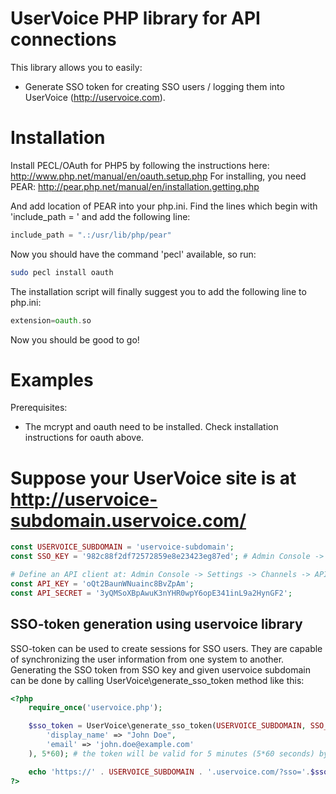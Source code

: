 UserVoice PHP library for API connections
=========================================

This library allows you to easily:
* Generate SSO token for creating SSO users / logging them into UserVoice (http://uservoice.com).

Installation
============

Install PECL/OAuth for PHP5 by following the instructions here: http://www.php.net/manual/en/oauth.setup.php
For installing, you need PEAR: http://pear.php.net/manual/en/installation.getting.php

And add location of PEAR into your php.ini. Find the lines which begin with 'include\_path = ' and add the following line:
```php
include_path = ".:/usr/lib/php/pear"
```
Now you should have the command 'pecl' available, so run:
```sh
sudo pecl install oauth
```
The installation script will finally suggest you to add the following line to php.ini:
```php
extension=oauth.so
```
Now you should be good to go!

Examples
========

Prerequisites:

* The mcrypt and oauth need to be installed. Check installation instructions for oauth above.

# Suppose your UserVoice site is at http://uservoice-subdomain.uservoice.com/
```php
const USERVOICE_SUBDOMAIN = 'uservoice-subdomain';
const SSO_KEY = '982c88f2df72572859e8e23423eg87ed'; # Admin Console -> Settings -> General -> User Authentication

# Define an API client at: Admin Console -> Settings -> Channels -> API
const API_KEY = 'oQt2BaunWNuainc8BvZpAm';
const API_SECRET = '3yQMSoXBpAwuK3nYHR0wpY6opE341inL9a2HynGF2';
```

SSO-token generation using uservoice library
--------------------------------------------

SSO-token can be used to create sessions for SSO users. They are capable of synchronizing the user information from one system to another.
Generating the SSO token from SSO key and given uservoice subdomain can be done by calling UserVoice\\generate\_sso\_token method like this:

```php
<?php
    require_once('uservoice.php');

    $sso_token = UserVoice\generate_sso_token(USERVOICE_SUBDOMAIN, SSO_KEY, array(
        'display_name' => "John Doe",
        'email' => 'john.doe@example.com'
    ), 5*60); # the token will be valid for 5 minutes (5*60 seconds) by default

    echo 'https://' . USERVOICE_SUBDOMAIN . '.uservoice.com/?sso='.$sso_token."\n";
?>
```